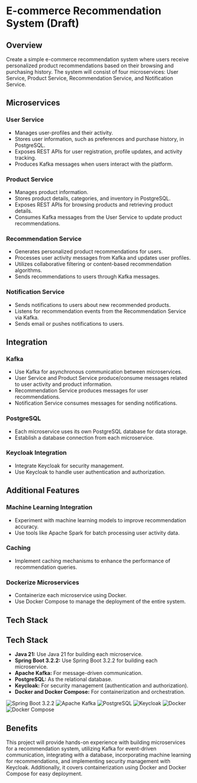 # E-commerce Recommendation System  (Draft)

## Overview
Create a simple e-commerce recommendation system where users receive personalized product recommendations based on their browsing and purchasing history. 
The system will consist of four microservices: User Service, Product Service, Recommendation Service, and Notification Service.

## Microservices

### User Service
- Manages user-profiles and their activity.
- Stores user information, such as preferences and purchase history, in PostgreSQL.
- Exposes REST APIs for user registration, profile updates, and activity tracking.
- Produces Kafka messages when users interact with the platform.

### Product Service
- Manages product information.
- Stores product details, categories, and inventory in PostgreSQL.
- Exposes REST APIs for browsing products and retrieving product details.
- Consumes Kafka messages from the User Service to update product recommendations.

### Recommendation Service
- Generates personalized product recommendations for users.
- Processes user activity messages from Kafka and updates user profiles.
- Utilizes collaborative filtering or content-based recommendation algorithms.
- Sends recommendations to users through Kafka messages.

### Notification Service
- Sends notifications to users about new recommended products.
- Listens for recommendation events from the Recommendation Service via Kafka.
- Sends email or pushes notifications to users.

## Integration

### Kafka
- Use Kafka for asynchronous communication between microservices.
- User Service and Product Service produce/consume messages related to user activity and product information.
- Recommendation Service produces messages for user recommendations.
- Notification Service consumes messages for sending notifications.

### PostgreSQL
- Each microservice uses its own PostgreSQL database for data storage.
- Establish a database connection from each microservice.

### Keycloak Integration
- Integrate Keycloak for security management.
- Use Keycloak to handle user authentication and authorization.

## Additional Features

### Machine Learning Integration
- Experiment with machine learning models to improve recommendation accuracy.
- Use tools like Apache Spark for batch processing user activity data.

### Caching
- Implement caching mechanisms to enhance the performance of recommendation queries.

### Dockerize Microservices
- Containerize each microservice using Docker.
- Use Docker Compose to manage the deployment of the entire system.

## Tech Stack
## Tech Stack

- **Java 21:** Use Java 21 for building each microservice.
- **Spring Boot 3.2.2:** Use Spring Boot 3.2.2 for building each microservice.
- **Apache Kafka:** For message-driven communication.
- **PostgreSQL:** As the relational database.
- **Keycloak:** For security management (authentication and authorization).
- **Docker and Docker Compose:** For containerization and orchestration.

![Spring Boot 3.2.2](https://img.shields.io/badge/Spring%20Boot-3.2.2-green)
![Apache Kafka](https://img.shields.io/badge/Apache%20Kafka-orange)
![PostgreSQL](https://img.shields.io/badge/PostgreSQL-blue)
![Keycloak](https://img.shields.io/badge/Keycloak-blueviolet)
![Docker](https://img.shields.io/badge/Docker-blue)
![Docker Compose](https://img.shields.io/badge/Docker%20Compose-blue)


## Benefits
This project will provide hands-on experience with building microservices for a recommendation system, utilizing Kafka for event-driven communication, integrating with a database, incorporating machine learning for recommendations, and implementing security management with Keycloak. Additionally, it covers containerization using Docker and Docker Compose for easy deployment.
